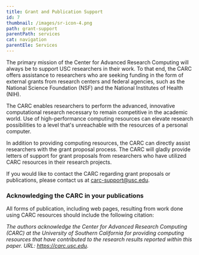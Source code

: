 ```yaml
---
title: Grant and Publication Support
id: 7
thumbnail: /images/sr-icon-4.png
path: grant-support
parentPath: services
cat: navigation
parentEle: Services
---
```


The primary mission of the Center for Advanced Research Computing will always be to support USC researchers in their work. To that end, the CARC offers assistance to researchers who are seeking funding in the form of external grants from research centers and federal agencies, such as the National Science Foundation (NSF) and the National Institutes of Health (NIH).

The CARC enables researchers to perform the advanced, innovative computational research necessary to remain competitive in the academic world. Use of high-performance computing resources can elevate research possibilities to a level that's unreachable with the resources of a personal computer.

In addition to providing computing resources, the CARC can directly assist researchers with the grant proposal process. The CARC will gladly provide letters of support for grant proposals from researchers who have utilized CARC resources in their research projects.

If you would like to contact the CARC regarding grant proposals or publications, please contact us at carc-support@usc.edu.

### Acknowledging the CARC in your publications

All forms of publication, including web pages, resulting from work done using CARC resources should include the following citation:

*The authors acknowledge the Center for Advanced Research Computing (CARC) at the University of Southern California for providing computing resources that have contributed to the research results reported within this paper. URL: https://carc.usc.edu.*

